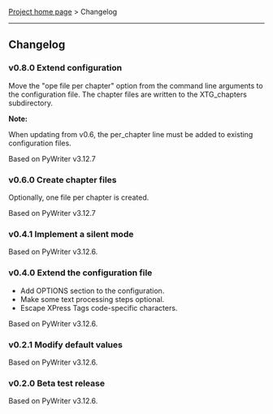 [Project home page](index) > Changelog

------------------------------------------------------------------------

## Changelog

### v0.8.0 Extend configuration

Move the "ope file per chapter" option from the command line arguments 
to the configuration file.
The chapter files are written to the XTG_chapters subdirectory.

**Note:**

When updating from v0.6, the per_chapter line must be added to existing 
configuration files.

Based on PyWriter v3.12.7

### v0.6.0 Create chapter files

Optionally, one file per chapter is created.

Based on PyWriter v3.12.7

### v0.4.1 Implement a silent mode

Based on PyWriter v3.12.6.

### v0.4.0 Extend the configuration file

- Add OPTIONS section to the configuration.
- Make some text processing steps optional.
- Escape XPress Tags code-specific characters.

Based on PyWriter v3.12.6.

### v0.2.1 Modify default values

Based on PyWriter v3.12.6.

### v0.2.0 Beta test release 

Based on PyWriter v3.12.6.

